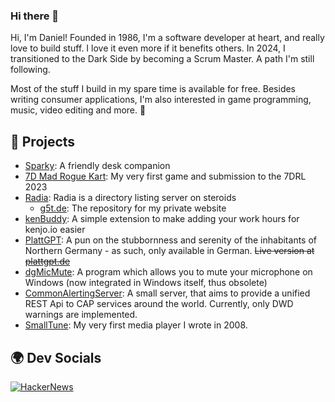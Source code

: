 ### Hi there 👋
Hi, I'm Daniel! 
Founded in 1986, I'm a software developer at heart, and really love to build stuff. I love it even more if it benefits others.
In 2024, I transitioned to the Dark Side by becoming a Scrum Master. A path I'm still following.

Most of the stuff I build in my spare time is available for free.
Besides writing consumer applications, I'm also interested in game programming, music, video editing and more. 🥳

## 📂 Projects

- [Sparky](https://github.com/DanielGilbert/Sparky): A friendly desk companion
- [7D Mad Rogue Kart](https://strangepeoplegames.itch.io/7d-mad-rogue-kart): My very first game and submission to the 7DRL 2023
- [Radia](https://github.com/DanielGilbert/Radia): Radia is a directory listing server on steroids
    - [g5t.de](https://github.com/DanielGilbert/g5t.de): The repository for my private website
- [kenBuddy](https://github.com/DanielGilbert/kenBuddy): A simple extension to make adding your work hours for kenjo.io easier
- [PlattGPT](https://github.com/DanielGilbert/platt-gpt): A pun on the stubbornness and serenity of the inhabitants of Northern Germany - as such, only available in German. ~~Live version at [plattgpt.de](https://plattgpt.de)~~
- [dgMicMute](https://github.com/DanielGilbert/dgMicMute): A program which allows you to mute your microphone on Windows (now integrated in Windows itself, thus obsolete)
- [CommonAlertingServer](https://github.com/DanielGilbert/CommonAlertingServer): A small server, that aims to provide a unified REST Api to CAP services around the world. Currently, only DWD warnings are implemented.
- [SmallTune](https://github.com/DanielGilbert/SmallTune): My very first media player I wrote in 2008.

## 🌍 Dev Socials
[![HackerNews](https://img.shields.io/badge/HackerNews-@MrGilbert-FF6600?style=flat-square&logo=ycombinator)](https://news.ycombinator.com/user?id=MrGilbert)
